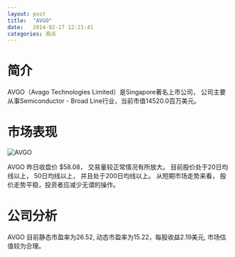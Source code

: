 ```yaml
---
layout: post
title:  "AVGO"
date:   2014-02-17 12:21:41
categories: 观点
---
```


# 简介
AVGO（Avago Technologies Limited）是Singapore著名上市公司，
公司主要从事Semiconductor - Broad Line行业，当前市值14520.0百万美元。

# 市场表现

![AVGO](http://finviz.com/chart.ashx?t=AVGO&ty=c&ta=1&p=d&s=l)

AVGO 昨日收盘价 $58.08，
交易量较正常情况有所放大。
目前股价处于20日均线以上，
50日均线以上，
并且处于200日均线以上。
从短期市场走势来看，
股价走势平稳，投资者应减少无谓的操作。

# 公司分析
AVGO 目前静态市盈率为26.52, 动态市盈率为15.22，每股收益2.19美元,
市场估值较为合理。
